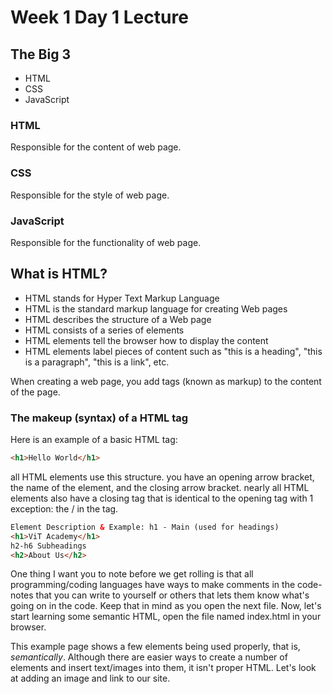 # Week 1 Day 1 Lecture

## The Big 3

- HTML
- CSS
- JavaScript

### HTML

Responsible for the content of web page.

### CSS

Responsible for the style of web page.


### JavaScript

Responsible for the functionality of web page.

## What is HTML?

- HTML stands for Hyper Text Markup Language
- HTML is the standard markup language for creating Web pages
- HTML describes the structure of a Web page
- HTML consists of a series of elements
- HTML elements tell the browser how to display the content
- HTML elements label pieces of content such as "this is a heading", "this is a paragraph", "this is a link", etc.

When creating a web page, you add tags (known as markup) to the content of the page.


### The makeup (syntax) of a HTML tag

Here is an example of a basic HTML tag:

```HTML
<h1>Hello World</h1>
```

all HTML elements use this structure. you have an opening arrow bracket, the name of the element, and the closing arrow bracket. nearly all HTML elements also have a closing tag that is identical to the opening tag with 1 exception: the / in the tag. 


```html
Element Description & Example: h1 - Main (used for headings)
<h1>ViT Academy</h1>
h2-h6 Subheadings
<h2>About Us</h2>
```

One thing I want you to note before we get rolling is that all programming/coding languages have ways to make comments in the code- notes that you can write to yourself or others that lets them know what's going on in the code. Keep that in mind as you open the next file. Now, let's start learning some semantic HTML, open the file named index.html in your browser. 

This example page shows a few elements being used properly, that is, *semantically*. Although there are easier ways to create a number of elements and insert text/images into them, it isn't proper HTML. Let's look at adding an image and link to our site. 